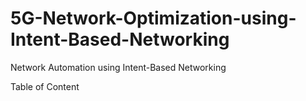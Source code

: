 # 5G-Network-Optimization-using-Intent-Based-Networking
Network Automation using Intent-Based Networking

Table of Content